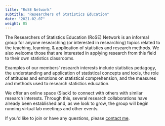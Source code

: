 ```yaml
---
title: "RoSE Network"
subtitle: "Researchers of Statistics Education"
date: "2021-02-07"
weight: 05
---
```


The Researchers of Statistics Education (RoSE) Network is an informal group for anyone researching (or interested in researching) topics related to the teaching, learning, & application of statistics and research methods. We also welcome those that are interested in applying research from this field to their own statistics classrooms.

Examples of our members' research interests include statistics pedagogy, the understanding and application of statistical concepts and tools, the role of attitudes and emotions on statistical comprehension, and the measures and methods used to research statistics education.

We offer an online space (Slack) to connect with others with similar research interests. Through this, several research collaborations have already been established and, as we look to grow, the group will begin running virtual lab meetings and other events.

If you'd like to join or have any questions, please [contact me](#contact).
